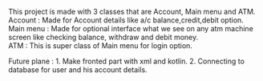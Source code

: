 This project is made with 3 classes that are Account, Main menu and ATM.
<br>
  Account : Made for Account details like a/c balance,credit,debit option.
  <br>
  Main menu : Made for optional interface what we see on any atm machine screen like checking balance, withdraw and debit money.
  <br>
  ATM : This is super class of Main menu for login option.
  <br>

  Future plane :
    1. Make fronted part with xml and kotlin.
    2. Connecting to database for user and his account details.
